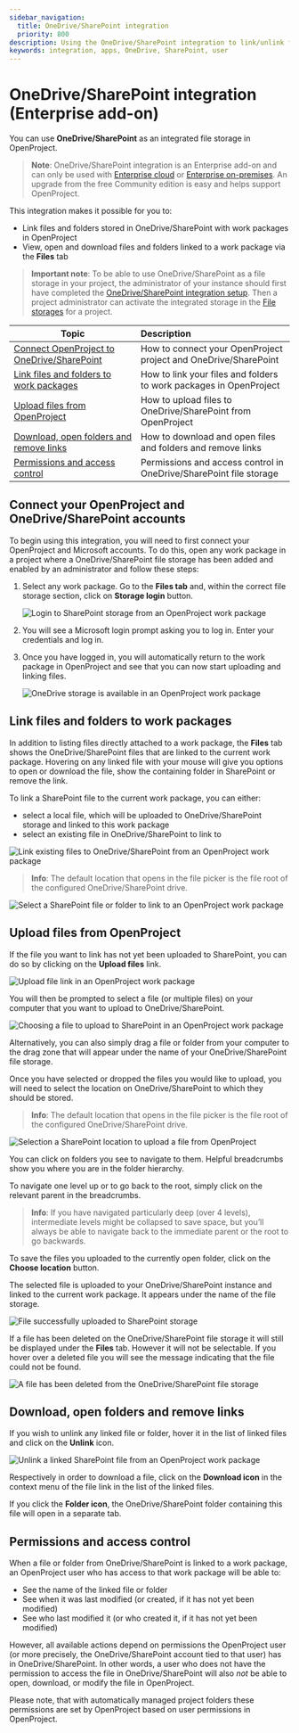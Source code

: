 ```yaml
---
sidebar_navigation:
  title: OneDrive/SharePoint integration
  priority: 800
description: Using the OneDrive/SharePoint integration to link/unlink files and folders to work packages, viewing and downloading files
keywords: integration, apps, OneDrive, SharePoint, user
---
```


# OneDrive/SharePoint integration (Enterprise add-on)

You can use **OneDrive/SharePoint** as an integrated file storage in OpenProject.

> **Note**: OneDrive/SharePoint integration is an Enterprise add-on and can only be used with [Enterprise cloud](../../../enterprise-guide/enterprise-cloud-guide/) or [Enterprise on-premises](../../../enterprise-guide/enterprise-on-premises-guide/). An upgrade from the free Community edition is easy and helps support OpenProject.

This integration makes it possible for you to:

- Link files and folders stored in OneDrive/SharePoint with work packages in OpenProject
- View, open and download files and folders linked to a work package via the **Files** tab 

> **Important note**: To be able to use OneDrive/SharePoint as a file storage in your project, the administrator of your instance should first have completed the [OneDrive/SharePoint integration setup](../../../system-admin-guide/integrations/one-drive). Then a project administrator can activate the integrated storage in the [File storages](../../projects/project-settings/file-storages/) for a project.

| Topic                                                        | Description                                                  |
| ------------------------------------------------------------ | :----------------------------------------------------------- |
| [Connect OpenProject to OneDrive/SharePoint](#connect-your-openproject-and-onedrivesharepoint-accounts) | How to connect your OpenProject project and OneDrive/SharePoint |
| [Link files and folders to work packages](#link-files-and-folders-to-work-packages) | How to link your files and folders to work packages in OpenProject |
| [Upload files from OpenProject](#upload-files-from-openproject) | How to upload files to OneDrive/SharePoint from OpenProject  |
| [Download, open folders and remove links](#download-open-folders-and-remove-links) | How to download and open files and folders and remove links  |
| [Permissions and access control](#permissions-and-access-control) | Permissions and access control in OneDrive/SharePoint file storage |

## Connect your OpenProject and OneDrive/SharePoint accounts

To begin using this integration, you will need to first connect your OpenProject and Microsoft accounts. To do this, open any work package in a project where a OneDrive/SharePoint file storage has been added and enabled by an administrator and follow these steps:

1. Select any work package. Go to the **Files tab** and, within the correct file storage section, click on **Storage login** button.
   
   ![Login to SharePoint storage from an OpenProject work package](openproject_onedrive_login_to_storage.png)
   
2. You will see a Microsoft login prompt asking you to log in. Enter your credentials and log in. 
3. Once you have logged in, you will automatically return to the work package in OpenProject and see that you can now start uploading and linking files.
   
   ![OneDrive storage is available in an OpenProject work package](openproject_onedrive_available.png)

## Link files and folders to work packages

In addition to listing files directly attached to a work package, the **Files** tab shows the OneDrive/SharePoint files that are linked to the current work package. Hovering on any linked file with your mouse will give you options to open or download the file, show the containing folder in SharePoint or remove the link.

To link a SharePoint file to the current work package, you can either:

- select a local file, which  will be uploaded to OneDrive/SharePoint storage and linked to this work package
- select an existing file in OneDrive/SharePoint to link to

![Link existing files to OneDrive/SharePoint from an OpenProject work package](openproject_onedrive_link_existing_files_link.png)

> **Info**: The default location that opens in the file picker is the file root of the configured OneDrive/SharePoint drive.

![Select a SharePoint file or folder to link to an OpenProject work package](openproject_onedrive_link_files.png)

## Upload files from OpenProject 

If the file you want to link has not yet been uploaded to SharePoint, you can do so by clicking on the **Upload files** link.

![Upload file link in an OpenProject work package](openproject_onedrive_upload_file_link.png)

You will then be prompted to select a file (or multiple files) on your computer that you want to upload to OneDrive/SharePoint.

![Choosing a file to upload to SharePoint in an OpenProject work package](openproject_onedrive_select_file.png)

Alternatively, you can also simply drag a file or folder from your computer to the drag zone that will appear under the name of your OneDrive/SharePoint file storage.

Once you have selected or dropped the files you would like to upload, you will need to select the location on OneDrive/SharePoint to which they should be stored.

> **Info**: The default location that opens in the file picker is the file root of the configured OneDrive/SharePoint drive.

![Selection a SharePoint location to upload a file from OpenProject](openproject_onedrive_select_location.png)

You can click on folders you see to navigate to them. Helpful breadcrumbs show you where you are in the folder hierarchy.

To navigate one level up or to go back to the root, simply click on the relevant parent in the breadcrumbs.

> **Info**: If you have navigated particularly deep (over 4 levels), intermediate levels might be collapsed to save space, but you’ll always be able to navigate back to the immediate parent or the root to go backwards.

To save the files you uploaded to the currently open folder, click on the **Choose location** button.

The selected file is uploaded to your OneDrive/SharePoint instance and linked to the current work package. It appears under the name of the file storage.

![File successfully uploaded to SharePoint storage](openproject_onedrive_file_uploaded.png)

If a file has been deleted on the OneDrive/SharePoint file storage it will still be displayed under the **Files** tab. However it will not be selectable. If you hover over a deleted file you will see the message indicating that the file could not be found.

![A file has been deleted from the OneDrive/SharePoint file storage](oneproject_onedrive_deleted_file.png)



## Download, open folders and remove links

If you wish to unlink any linked file or folder, hover it in the list of linked files and click on the **Unlink** icon.

![Unlink a linked SharePoint file from an OpenProject work package](openproject_onedrive_download_file.png)

Respectively in order to download a file, click on the **Download icon** in the context menu of the file link in the list of the linked files.

If you click the **Folder icon**, the OneDrive/SharePoint folder containing this file will open in a separate tab.

## Permissions and access control 

When a file or folder from OneDrive/SharePoint is linked to a work package, an OpenProject user who has access to that work package will be able to:

- See the name of the linked file or folder
- See when it was last modified (or created, if it has not yet been modified)
- See who last modified it (or who created it, if it has not yet been modified)

However, all available actions depend on permissions the OpenProject user (or more precisely, the OneDrive/SharePoint account tied to that user) has in OneDrive/SharePoint. In other words, a user who does not have the permission to access the file in OneDrive/SharePoint will also *not* be able to open, download, or modify the file in OpenProject.

Please note, that with automatically managed project folders these permissions are set by OpenProject based on user permissions in OpenProject.

